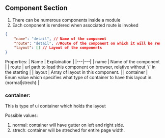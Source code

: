 ## Component Section
1. There can be numerous components inside a module
2. Each conponent is rendered when associated route is invoked
```json
{
    "name": "detail", // Name of the component
    "route": "detail", //Route of the component on which it will be rendered
    "layout": [] // Layout of the components
}
```
Properties:
| Name  | Explaination  |
|---|---|
|  name | Name of the component  |
|  route | url path to load this component on browser, relative without '/' in the starting  |
|  layout | Array of layout in this component.  |
|  container | Enum value which specifies what type of container to have this layout in. (normal|strech) |

### container:
This is type of ui container which holds the layout

Possible values:
1. normal: container will have gutter on left and right side.
2. strech: container will be streched for entire page width.